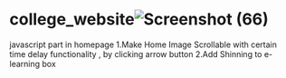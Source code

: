 # college_website![Screenshot (66)](https://github.com/BidyaChaudhary/college_website/assets/106743308/dc1deb60-042b-4a46-a149-099ed3f3d5f7)
javascript part in homepage
1.Make Home Image Scrollable with certain time delay functionality , by clicking arrow button
2.Add Shinning to e-learning box

